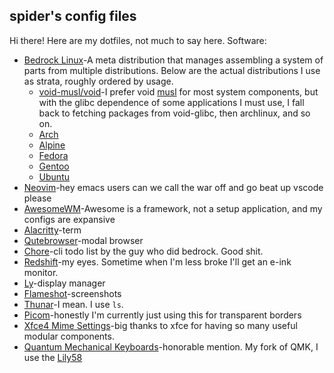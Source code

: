 ## spider's config files

Hi there! Here are my dotfiles, not much to say here. Software:

- [Bedrock Linux](https://bedrocklinux.org)-A meta distribution that manages assembling a system of parts from multiple distributions. Below are the actual distributions I use as strata, roughly ordered by usage.
    - [void-musl/void](https://voidlinux.org)-I prefer void [musl](https://musl.libc.org) for most system components, but with the glibc dependence of some applications I must use, I fall back to fetching packages from void-glibc, then archlinux, and so on.
    - [Arch](https://archlinux.org)
    - [Alpine](https://alpinelinux.org)
    - [Fedora](https://fedoraproject.org)
    - [Gentoo](https://gentoo.org)
    - [Ubuntu](https://ubuntu.com)
- [Neovim](https://neovim.io)-hey emacs users can we call the war off and go beat up vscode please
- [AwesomeWM](https://awesomewm.org)-Awesome is a framework, not a setup application, and my configs are expansive
- [Alacritty](https://alacritty.org)-term
- [Qutebrowser](https://qutebrowser.org)-modal browser
- [Chore](https://github.com/paradigm/chore)-cli todo list by the guy who did bedrock. Good shit.
- [Redshift](https://github.com/jonls/redshift)-my eyes. Sometime when I'm less broke I'll get an e-ink monitor.
- [Ly](https://github.com/fairyglade/ly)-display manager
- [Flameshot](https://flameshot.org)-screenshots
- [Thunar](https://docs.xfce.org/xfce/thunar/start)-I mean. I use `ls`.
- [Picom](https://github.com/yshui/picom)-honestly I'm currently just using this for transparent borders
- [Xfce4 Mime Settings](https://docs.xfce.org/xfce/xfce4-settings/4.14/mime)-big thanks to xfce for having so many useful modular components.
- [Quantum Mechanical Keyboards](https://github.com/spiderforrest/qmk_firmware)-honorable mention. My fork of QMK, I use the [Lily58](https://github.com/kata0510/Lily58)
